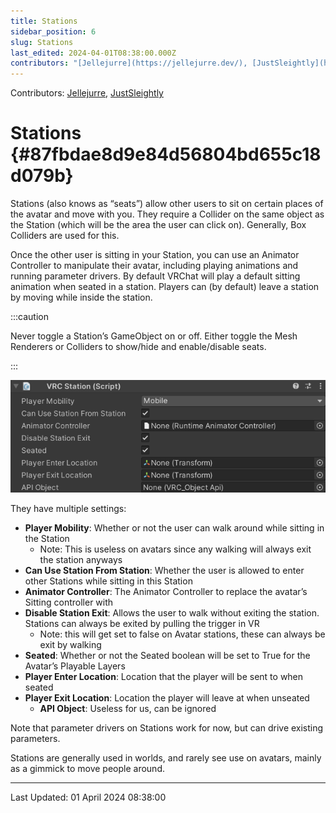 ```yaml
---
title: Stations
sidebar_position: 6
slug: Stations
last_edited: 2024-04-01T08:38:00.000Z
contributors: "[Jellejurre](https://jellejurre.dev/), [JustSleightly](https://vrc.sleightly.dev/)"
---
```

Contributors: [Jellejurre](https://jellejurre.dev/), [JustSleightly](https://vrc.sleightly.dev/)



# Stations {#87fbdae8d9e84d56804bd655c18d079b}


<div class='notion-row'>
<div class='notion-column' style={{width: 'calc((100% - (min(32px, 4vw) * 1)) * 0.5)'}}>


Stations (also knows as “seats”) allow other users to sit on certain places of the avatar and move with you. They require a Collider on the same object as the Station (which will be the area the user can click on). Generally, Box Colliders are used for this.



Once the other user is sitting in your Station, you can use an Animator Controller to manipulate their avatar, including playing animations and running parameter drivers. By default VRChat will play a default sitting animation when seated in a station. Players can (by default) leave a station by moving while inside the station.



:::caution

Never toggle a Station’s GameObject on or off. Either toggle the Mesh Renderers or Colliders to show/hide and enable/disable seats.

:::





</div><div className='notion-spacer'></div>

<div class='notion-column' style={{width: 'calc((100% - (min(32px, 4vw) * 1)) * 0.5)'}}>


![](./2049233100.png)


</div><div className='notion-spacer'></div>
</div>


They have multiple settings:

- **Player Mobility**: Whether or not the user can walk around while sitting in the Station
	- Note: This is useless on avatars since any walking will always exit the station anyways
- **Can Use Station From Station**: Whether the user is allowed to enter other Stations while sitting in this Station
- **Animator Controller**: The Animator Controller to replace the avatar’s Sitting controller with
- **Disable Station Exit**: Allows the user to walk without exiting the station. Stations can always be exited by pulling the trigger in VR
	- Note: this will get set to false on Avatar stations, these can always be exit by walking
- **Seated**: Whether or not the Seated boolean will be set to True for the Avatar’s Playable Layers
- **Player Enter Location**: Location that the player will be sent to when seated
- **Player Exit Location**: Location the player will leave at when unseated
	- **API Object**: Useless for us, can be ignored

Note that parameter drivers on Stations work for now, but can drive existing parameters.


Stations are generally used in worlds, and rarely see use on avatars, mainly as a gimmick to move people around.



---
<RightAlignedText>Last Updated: 01 April 2024 08:38:00</RightAlignedText>
